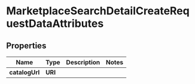

# MarketplaceSearchDetailCreateRequestDataAttributes


## Properties

| Name | Type | Description | Notes |
|------------ | ------------- | ------------- | -------------|
|**catalogUrl** | **URI** |  |  |



